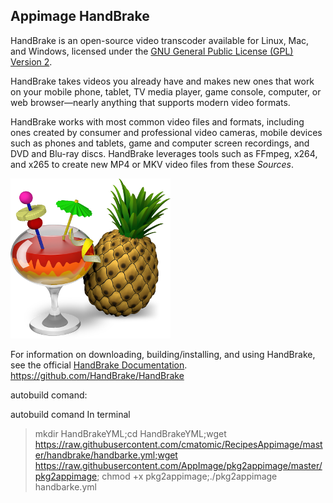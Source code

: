  
## Appimage  HandBrake 

HandBrake is an open-source video transcoder available for Linux, Mac, and Windows, licensed under the [GNU General Public License (GPL) Version 2](LICENSE).

HandBrake takes videos you already have and makes new ones that work on your mobile phone, tablet, TV media player, game console, computer, or web browser—nearly anything that supports modern video formats.

HandBrake works with most common video files and formats, including ones created by consumer and professional video cameras, mobile devices such as phones and tablets, game and computer screen recordings, and DVD and Blu-ray discs. HandBrake leverages tools such as FFmpeg, x264, and x265 to create new MP4 or MKV video files from these *Sources*.

![HandBrake](img/HandBrake.png)


For information on downloading, building/installing, and using HandBrake, see the official [HandBrake Documentation](https://handbrake.fr/docs).
https://github.com/HandBrake/HandBrake

autobuild comand:

 autobuild comand
In terminal

> mkdir HandBrakeYML;cd HandBrakeYML;wget https://raw.githubusercontent.com/cmatomic/RecipesAppimage/master/handbrake/handbarke.yml;wget https://raw.githubusercontent.com/AppImage/pkg2appimage/master/pkg2appimage; chmod +x pkg2appimage;./pkg2appimage handbarke.yml
